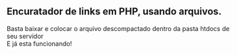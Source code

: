 ## Encuratador de links em PHP, usando arquivos. <br>

Basta baixar e colocar o arquivo descompactado dentro da pasta htdocs de seu servidor <br>
E já esta funcionando!
